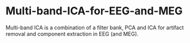 # Multi-band-ICA-for-EEG-and-MEG
Multi-band ICA is a combination of a filter bank, PCA and ICA for artifact removal and component extraction in EEG (and MEG).
